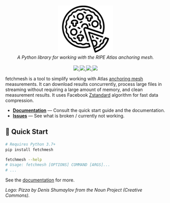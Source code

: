<p align="center">
  <img src="/docs/logo.png" height="150"><br/>
  <i>A Python library for working with the RIPE Atlas anchoring mesh.</i><br/><br/>
  <a href="https://codecov.io/gh/SmartMonitoringSchemes/fetchmesh">
    <img src="https://img.shields.io/codecov/c/github/SmartMonitoringSchemes/fetchmesh?logo=codecov&logoColor=white">
  </a>
  <a href="https://github.com/SmartMonitoringSchemes/fetchmesh/raw/gh-pages/fetchmesh.pdf">
    <img src="https://img.shields.io/badge/documentation-pdf-blue.svg?logo=readthedocs&logoColor=white&style=flat">
  </a>
  <a href="https://pypi.org/project/fetchmesh/">
    <img src="https://img.shields.io/pypi/v/fetchmesh?color=blue&logo=pypi&logoColor=white">
  </a>
  <a href="https://github.com/SmartMonitoringSchemes/fetchmesh/actions">
    <img src="https://img.shields.io/github/workflow/status/SmartMonitoringSchemes/fetchmesh/CI?logo=github&label=tests">
  </a>
</p>

fetchmesh is a tool to simplify working with Atlas [anchoring mesh](https://atlas.ripe.net/about/anchors/) measurements. It can download results concurrently, process large files in streaming without requiring a large amount of memory, and clean measurement results. It uses Facebook [Zstandard](https://facebook.github.io/zstd/) algorithm for fast data compression.

- [**Documentation**](https://github.com/SmartMonitoringSchemes/fetchmesh/raw/gh-pages/fetchmesh.pdf) — Consult the quick start guide and the documentation.
- [**Issues**](https://github.com/SmartMonitoringSchemes/fetchmesh/issues) — See what is broken / currently not working.

## :rocket: Quick Start

```bash
# Requires Python 3.7+
pip install fetchmesh
```

```bash
fetchmesh --help
# Usage: fetchmesh [OPTIONS] COMMAND [ARGS]...
# ...
```

See the [documentation](https://github.com/SmartMonitoringSchemes/fetchmesh/raw/gh-pages/fetchmesh.pdf) for more.

*Logo: Pizza by Denis Shumaylov from the Noun Project (Creative Commons).*
